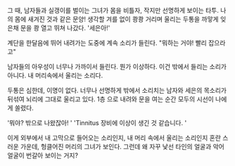 그 때, 남자들과 실갱이를 벌이는 그녀가 몸을 비틀자, 작지만 선명하게 보이는 타투. 나의 몸에 새겨진 것과 같은 문양!  생각할 겨를 없이 쾅쾅 거리며 울리는 두통을 까맣게 잊은채 문을 쾅 열고 뛰쳐 나갔다. 
'세은아!'

계단을 한달음에 뛰어 내려가는 도중에 계속 소리가 들린다. 
"뭐하는 거야! 빨리 잡으라고"

남자들의 아우성이 너무나 가까이서 들린다. 
뭔가 이상하다. 이건 밖에서 들리는 소리가 아니다.  내 머리속에서 울리는 소리다. 

두통은 심한데, 이명이 없다. 너무나 선명하게  밖에서 소리치는 남자와 세은의 목소리가 뒤섞여 뇌리에 그대로 울리고 있다. 
1층 으로 내려와 문을 여는 순간 모두의 시선이 나에게 쏠렸다. 

'뭐야? 밖으로 나왔잖아! ' 
'Tinnitus 장비에 이상이 생긴 것 같습니다. ' 

이게 외부에서 내 고막으로 들어오는 소리인지, 내 머리 속에서 울리는 소리인지 혼란 스러운 가운데, 
헝클어진 머리의 그녀가 보인다. 
그런데 왜 자꾸 낯선 타인의 얼굴과 악어 얼굴이 번갈아 보이는 거지? 


